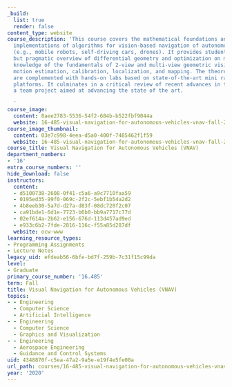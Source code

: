 ```yaml
---
_build:
  list: true
  render: false
content_type: website
course_description: 'This course covers the mathematical foundations and state-of-the-art
  implementations of algorithms for vision-based navigation of autonomous vehicles
  (e.g., mobile robots, self-driving cars, drones). It provides students with a rigorous
  but pragmatic overview of differential geometry and optimization on manifolds and
  knowledge of the fundamentals of 2-view and multi-view geometric vision for real-time
  motion estimation, calibration, localization, and mapping. The theoretical foundations
  are complemented with hands-on labs based on state-of-the-art mini racecar and drone
  platforms. It culminates in a critical review of recent advances in the field and
  a team project aimed at advancing the state of the art.

  '
course_image:
  content: 8aee2783-5536-54f2-684b-b522fbf9044a
  website: 16-485-visual-navigation-for-autonomous-vehicles-vnav-fall-2020
course_image_thumbnail:
  content: 03e7c998-4eea-d5a0-400f-7485462f1f59
  website: 16-485-visual-navigation-for-autonomous-vehicles-vnav-fall-2020
course_title: Visual Navigation for Autonomous Vehicles (VNAV)
department_numbers:
- '16'
extra_course_numbers: ''
hide_download: false
instructors:
  content:
  - d5100738-2608-0f41-c5a6-a9c7710faa59
  - 0195ed35-99f0-069c-2f2c-5ebf1b54a2d2
  - 4b8eeb30-5a7d-d27a-d83f-08dc720f2c07
  - ca91bde1-6d1e-7723-b6b0-bb9a7717c77d
  - 02ef614a-2b62-e156-676d-113d457ad9ed
  - e933c6b2-7fde-2816-116c-f55a85d287df
  website: ocw-www
learning_resource_types:
- Programming Assignments
- Lecture Notes
legacy_uid: efdeab56-6bfe-bd7f-259b-7c31f15c99da
level:
- Graduate
primary_course_number: '16.485'
term: Fall
title: Visual Navigation for Autonomous Vehicles (VNAV)
topics:
- - Engineering
  - Computer Science
  - Artificial Intelligence
- - Engineering
  - Computer Science
  - Graphics and Visualization
- - Engineering
  - Aerospace Engineering
  - Guidance and Control Systems
uid: 4348870f-c5ea-47a2-9a5e-e19f4e5fe00a
url_path: courses/16-485-visual-navigation-for-autonomous-vehicles-vnav-fall-2020
year: '2020'
---
```

